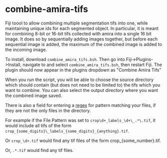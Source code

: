 # combine-amira-tifs
Fiji toool to allow combining multiple segmentation tifs into one, while maintaining unique ids for each segmented object. In particular, it is meant for combining 8-bit or 16-bit tifs collected with amira into a single 16 bit image. It does so by sequentially adding images together, but before each sequential image is added, the maximum of the combined image is added to the incoming image.

To install, download `combine_amira_tifs.bsh`. Then go into Fiji->Plugins->Install, navigate to and select `combine_amira_tifs.bsh`, then restart Fiji. The plugin should now appear in the plugins dropdown as "Combine Amira Tifs"

When you run the script, you will be able to choose the source directory which should contain (but does not need to be limited to) the tifs which you want to combine. You can also select the output directory where you want the combined image saved. 

There is also a field for entering a [regex](https://web.mit.edu/hackl/www/lab/turkshop/slides/regex-cheatsheet.pdf) for pattern matching your files, if they are not the only files in the directory.

For example if the File Pattern was set to `crop\d+_labels_\d+\_.*\.tif`, it would include all tifs of the form `crop_{some_digits}\_labels_{some_digits}_{anything}.tif`. 

Or `crop_\d+.tif` would find any tif files of the form crop_{some_number}.tif.

Or, `.*.tif` would find any tif files.